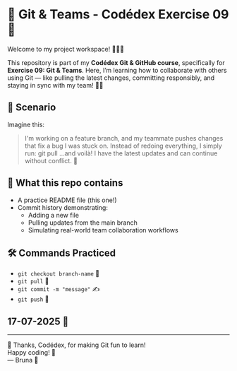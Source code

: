 # 🌟 Git & Teams - Codédex Exercise 09 🌟

Welcome to my project workspace! 👩‍💻✨

This repository is part of my **Codédex Git & GitHub course**, specifically for **Exercise 09: Git & Teams**. Here, I’m learning how to collaborate with others using Git — like pulling the latest changes, committing responsibly, and staying in sync with my team! 🧠💡

## 🧪 Scenario

Imagine this:
> I'm working on a feature branch, and my teammate pushes changes that fix a bug I was stuck on. Instead of redoing everything, I simply run:
git pull
...and voilà! I have the latest updates and can continue without conflict. 💫

## 💾 What this repo contains

- A practice README file (this one!)
- Commit history demonstrating:
  - Adding a new file
  - Pulling updates from the main branch
  - Simulating real-world team collaboration workflows

## 🛠 Commands Practiced

- `git checkout branch-name` 🧭
- `git pull` 🔄
- `git commit -m "message"` ✍️
- `git push` 🚀



## 17-07-2025 🌸
---

🧡 Thanks, Codédex, for making Git fun to learn!  
Happy coding! 🌈  
— Bruna 🌸

